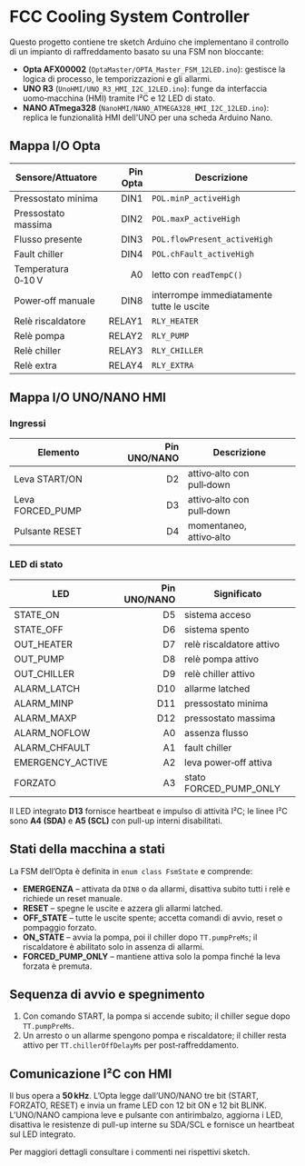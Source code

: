 # FCC Cooling System Controller

Questo progetto contiene tre sketch Arduino che implementano il controllo di un impianto di raffreddamento basato su una FSM non bloccante:

- **Opta AFX00002** (`OptaMaster/OPTA_Master_FSM_12LED.ino`): gestisce la logica di processo, le temporizzazioni e gli allarmi.
- **UNO R3** (`UnoHMI/UNO_R3_HMI_I2C_12LED.ino`): funge da interfaccia uomo‑macchina (HMI) tramite I²C e 12 LED di stato.
- **NANO ATmega328** (`NanoHMI/NANO_ATMEGA328_HMI_I2C_12LED.ino`): replica le funzionalità HMI dell'UNO per una scheda Arduino Nano.

## Mappa I/O Opta
| Sensore/Attuatore | Pin Opta | Descrizione |
|-------------------|---------:|-------------|
| Pressostato minima | DIN1 | `POL.minP_activeHigh` |
| Pressostato massima | DIN2 | `POL.maxP_activeHigh` |
| Flusso presente | DIN3 | `POL.flowPresent_activeHigh` |
| Fault chiller | DIN4 | `POL.chFault_activeHigh` |
| Temperatura 0‑10 V | A0 | letto con `readTempC()` |
| Power‑off manuale | DIN8 | interrompe immediatamente tutte le uscite |
| Relè riscaldatore | RELAY1 | `RLY_HEATER` |
| Relè pompa | RELAY2 | `RLY_PUMP` |
| Relè chiller | RELAY3 | `RLY_CHILLER` |
| Relè extra | RELAY4 | `RLY_EXTRA` |

## Mappa I/O UNO/NANO HMI

### Ingressi
| Elemento | Pin UNO/NANO | Descrizione |
|----------|--------:|-------------|
| Leva START/ON | D2 | attivo‑alto con pull‑down |
| Leva FORCED_PUMP | D3 | attivo‑alto con pull‑down |
| Pulsante RESET | D4 | momentaneo, attivo‑alto |

### LED di stato
| LED | Pin UNO/NANO | Significato |
|-----|--------:|-------------|
| STATE_ON | D5 | sistema acceso |
| STATE_OFF | D6 | sistema spento |
| OUT_HEATER | D7 | relè riscaldatore attivo |
| OUT_PUMP | D8 | relè pompa attivo |
| OUT_CHILLER | D9 | relè chiller attivo |
| ALARM_LATCH | D10 | allarme latched |
| ALARM_MINP | D11 | pressostato minima |
| ALARM_MAXP | D12 | pressostato massima |
| ALARM_NOFLOW | A0 | assenza flusso |
| ALARM_CHFAULT | A1 | fault chiller |
| EMERGENCY_ACTIVE | A2 | leva power‑off attiva |
| FORZATO | A3 | stato FORCED_PUMP_ONLY |

Il LED integrato **D13** fornisce heartbeat e impulso di attività I²C; le linee I²C sono **A4 (SDA)** e **A5 (SCL)** con pull-up interni disabilitati.

## Stati della macchina a stati
La FSM dell’Opta è definita in `enum class FsmState` e comprende:

- **EMERGENZA** – attivata da `DIN8` o da allarmi, disattiva subito tutti i relè e richiede un reset manuale.
- **RESET** – spegne le uscite e azzera gli allarmi latched.
- **OFF_STATE** – tutte le uscite spente; accetta comandi di avvio, reset o pompaggio forzato.
- **ON_STATE** – avvia la pompa, poi il chiller dopo `TT.pumpPreMs`; il riscaldatore è abilitato solo in assenza di allarmi.
- **FORCED_PUMP_ONLY** – mantiene attiva solo la pompa finché la leva forzata è premuta.

## Sequenza di avvio e spegnimento
1. Con comando START, la pompa si accende subito; il chiller segue dopo `TT.pumpPreMs`.
2. Un arresto o un allarme spengono pompa e riscaldatore; il chiller resta attivo per `TT.chillerOffDelayMs` per post‑raffreddamento.

## Comunicazione I²C con HMI
Il bus opera a **50 kHz**. L’Opta legge dall’UNO/NANO tre bit (START, FORZATO, RESET) e invia un frame LED con 12 bit ON e 12 bit BLINK.
L’UNO/NANO campiona leve e pulsante con antirimbalzo, aggiorna i LED, disattiva le resistenze di pull-up interne su SDA/SCL e fornisce un heartbeat sul LED integrato.

Per maggiori dettagli consultare i commenti nei rispettivi sketch.
